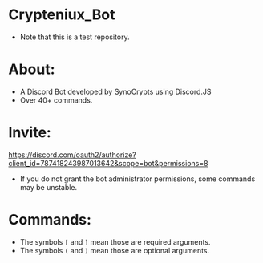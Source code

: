 # Crypteniux_Bot
- Note that this is a test repository.


# About:
- A Discord Bot developed by SynoCrypts using Discord.JS
- Over 40+ commands.


# Invite:
https://discord.com/oauth2/authorize?client_id=787418243987013642&scope=bot&permissions=8
- If you do not grant the bot administrator permissions, some commands may be unstable.


# Commands:
- The symbols `[` and `]` mean those are required arguments.
- The symbols `(` and `)` mean those are optional arguments.
